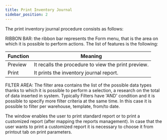 ```yaml
---
title: Print Inventory Journal
sidebar_position: 2
---
```


The print inventory journal procedure consists as follows:

RIBBON BAR: the ribbon bar represents the Form menu, that is the area on which it is possible to perform actions. The list of features is the following:



| Function | Meaning |
| --- | --- |
| Preview | It recalls the procedure to view the print preview. |
| Print | It prints the inventory journal report. |

FILTER AREA: The filter area contains the list of the possible data types thanks to which it is possible to perform a selection, a research on the total of data inserted in system. Typically Filters have 'AND' condition and it is possible to specify more filter criteria at the same time. In this case it is possible to filter per warehouse, template, from/to date.

The window enables the user to print standard report or to print a customized report (after mapping the reports management). In case that the user wants to print a customized report it is necessary to choose it from printout tab on print parameters.






